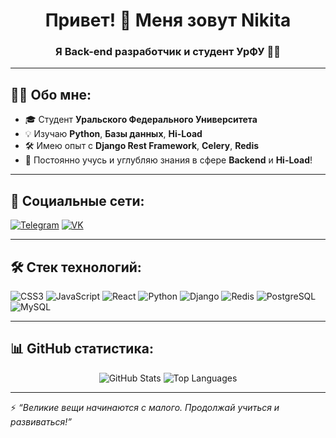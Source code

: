 <h1 align="center">Привет! 👋 Меня зовут Nikita</h1>
<h3 align="center">Я Back-end разработчик и студент УрФУ 🧑‍💻</h3>

---

## 🧑‍💻 Обо мне:
- 🎓 Студент **Уральского Федерального Университета**
- 💡 Изучаю **Python**, **Базы данных**, **Hi-Load**
- 🛠️ Имею опыт с **Django Rest Framework**, **Celery**, **Redis**
- 🚀 Постоянно учусь и углубляю знания в сфере **Backend** и **Hi-Load**!

---

## 📱 Социальные сети:
<p align="left">
<a href="https://t.me/n1sq7" target="_blank"><img src="https://img.shields.io/badge/Telegram-2CA5E0?style=for-the-badge&logo=telegram&logoColor=white" alt="Telegram"></a>
<a href="https://vk.com/stephenson218" target="_blank"><img src="https://img.shields.io/badge/VK-0077FF?style=for-the-badge&logo=vk&logoColor=white" alt="VK"></a>
</p>

---

## 🛠️ Стек технологий:
<p align="left">
  <img src="https://img.shields.io/badge/CSS3-000?style=for-the-badge&logo=css3&logoColor=1572B6" alt="CSS3" />
  <img src="https://img.shields.io/badge/JavaScript-000?style=for-the-badge&logo=javascript&logoColor=F7DF1E" alt="JavaScript" />
  <img src="https://img.shields.io/badge/React-000?style=for-the-badge&logo=react&logoColor=61DAFB" alt="React" />
  <img src="https://img.shields.io/badge/Python-000?style=for-the-badge&logo=python&logoColor=3776AB" alt="Python" />
  <img src="https://img.shields.io/badge/Django-000?style=for-the-badge&logo=django&logoColor=092E20" alt="Django" />
  <img src="https://img.shields.io/badge/Redis-000?style=for-the-badge&logo=redis&logoColor=DC382D" alt="Redis" />
  <img src="https://img.shields.io/badge/PostgreSQL-000?style=for-the-badge&logo=postgresql&logoColor=4169E1" alt="PostgreSQL" />
  <img src="https://img.shields.io/badge/MySQL-000?style=for-the-badge&logo=mysql&logoColor=4479A1" alt="MySQL" />
</p>

---

## 📊 GitHub статистика:
<p align="center">
  <img src="https://github-readme-stats.vercel.app/api?username=NikitaMelnikovq&show_icons=true&theme=react" alt="GitHub Stats" />
  <img src="https://github-readme-stats.vercel.app/api/top-langs/?username=NikitaMelnikovq&layout=compact&theme=react&langs_count=6&hide=css" alt="Top Languages" />
</p>

---

⚡ *“Великие вещи начинаются с малого. Продолжай учиться и развиваться!”*
